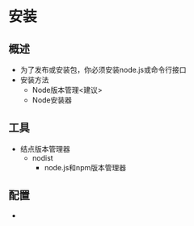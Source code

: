 # 安装
## 概述
- 为了发布或安装包，你必须安装node.js或命令行接口
- 安装方法
	- Node版本管理<建议>
	- Node安装器

## 工具
- 结点版本管理器
	- nodist
		- node.js和npm版本管理器

## 配置
- 